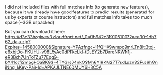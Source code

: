 I did not included files with full matches info (to generate new features), because it we already have good features to predict results (generated for us by experts or course instructors) and full matches info takes too much space (~3GB unpacked)

But you can download it here:
https://d3c33hcgiwev3.cloudfront.net/_0af1b642c31910510072aee30c1db762_data.zip?Expires=1458000000&Signature=YPAzfngq~I1fQHX9wmpo9mrLTn8ltt3toj-e6xbjt0o-FKUHU-v98L5yAc0dPPkcLkl-tDuEY2b7DnreNRWN1j-eR3Boh7UnToTZu77EqqG-bX41osfi2magHOaBK93~4TYGrs04nkOSMh6YI9KM27T7sdLpzn32Fus6hGniNng_&Key-Pair-Id=APKAJLTNE6QMUY6HBC5A